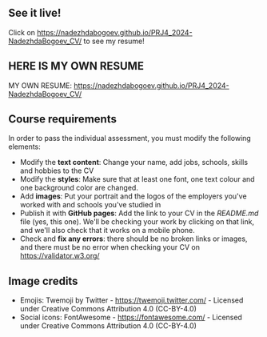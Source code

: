 

## See it live!

Click on https://nadezhdabogoev.github.io/PRJ4_2024-NadezhdaBogoev_CV/
 to see my resume!

## HERE IS MY OWN RESUME

MY OWN RESUME: https://nadezhdabogoev.github.io/PRJ4_2024-NadezhdaBogoev_CV/






























## Course requirements

In order to pass the individual assessment, you must modify the following elements:
- Modify the **text content**: Change your name, add jobs, schools, skills and hobbies to the CV
- Modify the **styles**: Make sure that at least one font, one text colour and one background color are changed.
- Add **images**: Put your portrait and the logos of the employers you've worked with and schools you've studied in
- Publish it with **GitHub pages**: Add the link to your CV in the _README.md_ file (yes, this one). We'll be checking your work by clicking on that link, and we'll also check that it works on a mobile phone.
- Check and **fix any errors**: there should be no broken links or images, and there must be no error when checking your CV on <https://validator.w3.org/>

## Image credits

- Emojis: Twemoji by Twitter - https://twemoji.twitter.com/ - Licensed under Creative Commons Attribution 4.0 (CC-BY-4.0)
- Social icons: FontAwesome - https://fontawesome.com/ - Licensed under Creative Commons Attribution 4.0 (CC-BY-4.0)
